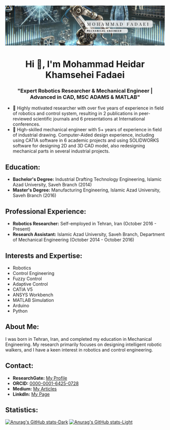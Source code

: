 ![logo](https://github.com/mohammadfadaei-lab/mohammadfadaei-lab/blob/main/Beige%20Simple%20Elegant%20Personal%20LinkedIn%20Banner.png)
<h1 align="center">Hi 👋, I'm Mohammad Heidar Khamsehei Fadaei</h1>
<h3 align="center">"Expert Robotics Researcher & Mechanical Engineer | Advanced in CAD, MSC ADAMS & MATLAB"</h3>

- 🔭 Highly motivated researcher with over five years of experience in field of robotics and control system, resulting in 2 publications in peer-reviewed scientific journals and 6 presentations at International conferences.
- 🔭 High-skilled mechanical engineer with 5+ years of experience in field of industrial drawing. Computer-Aided design experience, including using CATIA software in 6 academic projects and using SOLIDWORKS software for designing 2D and 3D CAD model, also redesigning mechanical parts in several industrial projects.

## Education:
- **Bachelor's Degree:** Industrial Drafting Technology Engineering, Islamic Azad University, Saveh Branch (2014)
- **Master's Degree:** Manufacturing Engineering, Islamic Azad University, Saveh Branch (2016)

## Professional Experience:
- **Robotics Researcher:** Self-employed in Tehran, Iran (October 2016 - Present)
- **Research Assistant:** Islamic Azad University, Saveh Branch, Department of Mechanical Engineering (October 2014 - October 2016)

## Interests and Expertise:
- Robotics
- Control Engineering
- Fuzzy Control
- Adaptive Control
- CATIA V5
- ANSYS Workbench
- MATLAB Simulation
- Arduino
- Python

## About Me:
I was born in Tehran, Iran, and completed my education in Mechanical Engineering. My research primarily focuses on designing intelligent robotic walkers, and I have a keen interest in robotics and control engineering.

## Contact:
- **ResearchGate:** [My Profile](https://www.researchgate.net/profile/Mohammad-Heidar-Khamsehei-Fadaei-2)
- **ORCID:** [0000-0001-6425-0728](https://orcid.org/0000-0001-6425-0728)
- **Medium:** [My Articles](https://mohammad-fadaei.medium.com/)
- **LinkdIn:** [My Page](https://linkedin.com/in/mohammad-h-kh-fadaei)


## Statistics:

[![Anurag's GitHub stats-Dark](https://github-readme-stats.vercel.app/api?username=mohammadfadaei-lab&align="center&show_icons=true&theme=dark#gh-dark-mode-only)](https://github.com/anuraghazra/github-readme-stats#gh-dark-mode-only)
[![Anurag's GitHub stats-Light](https://github-readme-stats.vercel.app/api?username=mohammadfadaei-lab&align="center&show_icons=true&theme=default#gh-light-mode-only)](https://github.com/anuraghazra/github-readme-stats#gh-light-mode-only)



<!--
**mohammadfadaei-lab/mohammadfadaei-lab** is a ✨ _special_ ✨ repository because its `README.md` (this file) appears on your GitHub profile.

Here are some ideas to get you started:

- 🔭 I’m currently working on ...
- 🌱 I’m currently learning ...
- 👯 I’m looking to collaborate on ...
- 🤔 I’m looking for help with ...
- 💬 Ask me about ...
- 📫 How to reach me: ...
- 😄 Pronouns: ...
- ⚡ Fun fact: ...
-->
